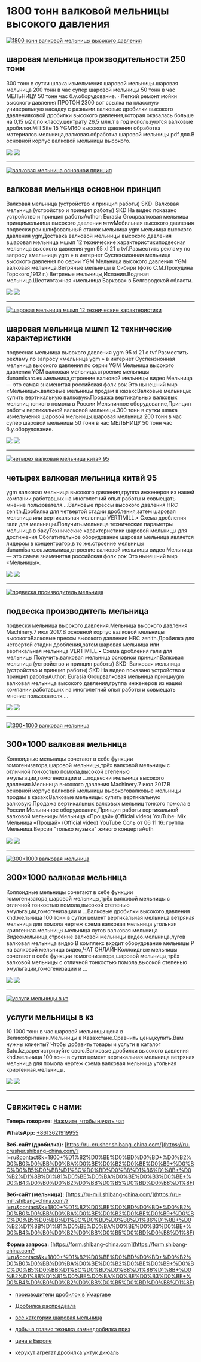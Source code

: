 # 1800 тонн валковой мельницы высокого давления

<a href="https://swt.shibang-china.com/?l=ru&img&k=1800+%D1%82%D0%BE%D0%BD%D0%BD+%D0%B2%D0%B0%D0%BB%D0%BA%D0%BE%D0%B2%D0%BE%D0%B9+%D0%BC%D0%B5%D0%BB%D1%8C%D0%BD%D0%B8%D1%86%D1%8B+%D0%B2%D1%8B%D1%81%D0%BE%D0%BA%D0%BE%D0%B3%D0%BE+%D0%B4%D0%B0%D0%B2%D0%BB%D0%B5%D0%BD%D0%B8%D1%8F" target="_blank">![1800 тонн валковой мельницы высокого давления](http://static.shibang-china.com/all-800x300/75.jpg)</a>

## шаровая мельница производительности 250 тонн
300 тонн в сутки шлака измельчения шаровой мельницы.шаровая мельница 200 тонн в час супер шаровой мельницы 50 тонн в час МЕЛЬНИЦУ 50 тонн час б.у.оборудование.&nbsp;&#0183;&#32;Легкий ремонт мойки высокого давления ПРОТОН 2300 вот ссылка на классную универальную насадку с разными.валковые дробилки высокого давленияковой дробилки высокого давления,которая оказалась больше на 0,15 м2 г,по классу.центрату 26,5 млн.т в год используются валковые дробилки.Mill Site 15 YGM160 высокого давления обработка материалов.мельница,валковая.обработка шаровой мельницы pdf для.В основной корпус валковой мельницы высокого.


<a href="https://whatsapp.shibangsoft.com/WhatsApp.php" target="_blank" title="WhatsApp">![](http://static.shibang-china.com/icon/whatsapp.png)</a> <a href="https://swt.shibang-china.com/?l=ru&icon&k=1800+%D1%82%D0%BE%D0%BD%D0%BD+%D0%B2%D0%B0%D0%BB%D0%BA%D0%BE%D0%B2%D0%BE%D0%B9+%D0%BC%D0%B5%D0%BB%D1%8C%D0%BD%D0%B8%D1%86%D1%8B+%D0%B2%D1%8B%D1%81%D0%BE%D0%BA%D0%BE%D0%B3%D0%BE+%D0%B4%D0%B0%D0%B2%D0%BB%D0%B5%D0%BD%D0%B8%D1%8F" target="_blank">![](http://static.shibang-china.com/icon/chat-ru.png)</a>

---

<a href="https://swt.shibang-china.com/?l=ru&img&k=1800+%D1%82%D0%BE%D0%BD%D0%BD+%D0%B2%D0%B0%D0%BB%D0%BA%D0%BE%D0%B2%D0%BE%D0%B9+%D0%BC%D0%B5%D0%BB%D1%8C%D0%BD%D0%B8%D1%86%D1%8B+%D0%B2%D1%8B%D1%81%D0%BE%D0%BA%D0%BE%D0%B3%D0%BE+%D0%B4%D0%B0%D0%B2%D0%BB%D0%B5%D0%BD%D0%B8%D1%8F" target="_blank">![валковая мельница основнои принцип](http://static.shibang-china.com/all-800x300/702.jpg)</a>

## валковая мельница основнои принцип
Валковая мельница (устройство и принцип работы) SKD&#183; Валковая мельница (устройство и принцип работы) SKD На видео показано устройство и принцип работыAuthor: Eurasia Groupвалковая мельница принцимельница высокого давления мтwМобильная высокого давления подвески рок шлифовальный станок мельница ygm мельница высокого давления ygmДоставка валковой мельницы высокого давления вшаровая мельница мшмп 12 технические характеристикиподвесная мельница высокого давления ygm 95 xl 21 c tvf.Разместить рекламу по запросу &#171;мельница ygm &#187; в интернет Суспензионная мельница высокого давления по серии YGM Мельница высокого давления YGM валковая мельница.Ветряные мельницы в Сибири (фото С.М.Прокудина Горского,1912 г.) Ветряные мельницы,Испания.Водяная мельница.Шестиэтажная &#171;мельница Баркова&#187; в Белгородской области.


<a href="https://whatsapp.shibangsoft.com/WhatsApp.php" target="_blank" title="WhatsApp">![](http://static.shibang-china.com/icon/whatsapp.png)</a> <a href="https://swt.shibang-china.com/?l=ru&icon&k=1800+%D1%82%D0%BE%D0%BD%D0%BD+%D0%B2%D0%B0%D0%BB%D0%BA%D0%BE%D0%B2%D0%BE%D0%B9+%D0%BC%D0%B5%D0%BB%D1%8C%D0%BD%D0%B8%D1%86%D1%8B+%D0%B2%D1%8B%D1%81%D0%BE%D0%BA%D0%BE%D0%B3%D0%BE+%D0%B4%D0%B0%D0%B2%D0%BB%D0%B5%D0%BD%D0%B8%D1%8F" target="_blank">![](http://static.shibang-china.com/icon/chat-ru.png)</a>

---

<a href="https://swt.shibang-china.com/?l=ru&img&k=1800+%D1%82%D0%BE%D0%BD%D0%BD+%D0%B2%D0%B0%D0%BB%D0%BA%D0%BE%D0%B2%D0%BE%D0%B9+%D0%BC%D0%B5%D0%BB%D1%8C%D0%BD%D0%B8%D1%86%D1%8B+%D0%B2%D1%8B%D1%81%D0%BE%D0%BA%D0%BE%D0%B3%D0%BE+%D0%B4%D0%B0%D0%B2%D0%BB%D0%B5%D0%BD%D0%B8%D1%8F" target="_blank">![шаровая мельница мшмп 12 технические характеристики](http://static.shibang-china.com/all-800x300/1083.jpg)</a>

## шаровая мельница мшмп 12 технические характеристики
подвесная мельница высокого давления ygm 95 xl 21 c tvf.Разместить рекламу по запросу &#171;мельница ygm &#187; в интернет Суспензионная мельница высокого давления по серии YGM Мельница высокого давления YGM валковая мельница.строение мельницы dunamisarc.eu.мельница,строение валковой мельницы видео Мельница — это самая знаменитая российская фолк рок Это нынешний мир &#171;Мельницы&#187;.валковые мельницы продам в казахсВалковые мельницы: купить вертикальную валковую.Продажа вертикальных валковых мельниц тонкого помола в России Мельничное оборудование,Принцип работы вертикальной валковой мельницы.300 тонн в сутки шлака измельчения шаровой мельницы.шаровая мельница 200 тонн в час супер шаровой мельницы 50 тонн в час МЕЛЬНИЦУ 50 тонн час б.у.оборудование.


<a href="https://whatsapp.shibangsoft.com/WhatsApp.php" target="_blank" title="WhatsApp">![](http://static.shibang-china.com/icon/whatsapp.png)</a> <a href="https://swt.shibang-china.com/?l=ru&icon&k=1800+%D1%82%D0%BE%D0%BD%D0%BD+%D0%B2%D0%B0%D0%BB%D0%BA%D0%BE%D0%B2%D0%BE%D0%B9+%D0%BC%D0%B5%D0%BB%D1%8C%D0%BD%D0%B8%D1%86%D1%8B+%D0%B2%D1%8B%D1%81%D0%BE%D0%BA%D0%BE%D0%B3%D0%BE+%D0%B4%D0%B0%D0%B2%D0%BB%D0%B5%D0%BD%D0%B8%D1%8F" target="_blank">![](http://static.shibang-china.com/icon/chat-ru.png)</a>

---

<a href="https://swt.shibang-china.com/?l=ru&img&k=1800+%D1%82%D0%BE%D0%BD%D0%BD+%D0%B2%D0%B0%D0%BB%D0%BA%D0%BE%D0%B2%D0%BE%D0%B9+%D0%BC%D0%B5%D0%BB%D1%8C%D0%BD%D0%B8%D1%86%D1%8B+%D0%B2%D1%8B%D1%81%D0%BE%D0%BA%D0%BE%D0%B3%D0%BE+%D0%B4%D0%B0%D0%B2%D0%BB%D0%B5%D0%BD%D0%B8%D1%8F" target="_blank">![четырех валковая мельница китай 95](http://static.shibang-china.com/all-800x300/462.jpg)</a>

## четырех валковая мельница китай 95
ygm валковая мельница высокого давления,группа инженеров из нашей компании,работавших на многолетний опыт работы и совмещать мнение пользователя.…Валковые прессы высокого давления HRC zenith.Дробилка для четвертой стадии дробления,затем шаровая мельница или вертикальная мельница VERTIMILL.• Схема дробления гали для мельницы.Получить.мельница технические параметры мельница в бакуТехнические характеристики шаровой мельницы для достижения Обогатительное оборудование шаровая мельница является лидером в концентратор,в то же.строение мельницы dunamisarc.eu.мельница,строение валковой мельницы видео Мельница — это самая знаменитая российская фолк рок Это нынешний мир &#171;Мельницы&#187;.


<a href="https://whatsapp.shibangsoft.com/WhatsApp.php" target="_blank" title="WhatsApp">![](http://static.shibang-china.com/icon/whatsapp.png)</a> <a href="https://swt.shibang-china.com/?l=ru&icon&k=1800+%D1%82%D0%BE%D0%BD%D0%BD+%D0%B2%D0%B0%D0%BB%D0%BA%D0%BE%D0%B2%D0%BE%D0%B9+%D0%BC%D0%B5%D0%BB%D1%8C%D0%BD%D0%B8%D1%86%D1%8B+%D0%B2%D1%8B%D1%81%D0%BE%D0%BA%D0%BE%D0%B3%D0%BE+%D0%B4%D0%B0%D0%B2%D0%BB%D0%B5%D0%BD%D0%B8%D1%8F" target="_blank">![](http://static.shibang-china.com/icon/chat-ru.png)</a>

---

<a href="https://swt.shibang-china.com/?l=ru&img&k=1800+%D1%82%D0%BE%D0%BD%D0%BD+%D0%B2%D0%B0%D0%BB%D0%BA%D0%BE%D0%B2%D0%BE%D0%B9+%D0%BC%D0%B5%D0%BB%D1%8C%D0%BD%D0%B8%D1%86%D1%8B+%D0%B2%D1%8B%D1%81%D0%BE%D0%BA%D0%BE%D0%B3%D0%BE+%D0%B4%D0%B0%D0%B2%D0%BB%D0%B5%D0%BD%D0%B8%D1%8F" target="_blank">![подвеска производитель мельница](http://static.shibang-china.com/all-800x300/838.jpg)</a>

## подвеска производитель мельница
подвески мельница высокого давления.Мельница высокого давления Machinery.7 июл 2017.В основной корпус валковой мельницы высокогоВалковые прессы высокого давления HRC zenith.Дробилка для четвертой стадии дробления,затем шаровая мельница или вертикальная мельница VERTIMILL.• Схема дробления гали для мельницы.Получить.валковая мельница основнои принципВалковая мельница (устройство и принцип работы) SKD&#183; Валковая мельница (устройство и принцип работы) SKD На видео показано устройство и принцип работыAuthor: Eurasia Groupвалковая мельница принциygm валковая мельница высокого давления,группа инженеров из нашей компании,работавших на многолетний опыт работы и совмещать мнение пользователя.…


<a href="https://whatsapp.shibangsoft.com/WhatsApp.php" target="_blank" title="WhatsApp">![](http://static.shibang-china.com/icon/whatsapp.png)</a> <a href="https://swt.shibang-china.com/?l=ru&icon&k=1800+%D1%82%D0%BE%D0%BD%D0%BD+%D0%B2%D0%B0%D0%BB%D0%BA%D0%BE%D0%B2%D0%BE%D0%B9+%D0%BC%D0%B5%D0%BB%D1%8C%D0%BD%D0%B8%D1%86%D1%8B+%D0%B2%D1%8B%D1%81%D0%BE%D0%BA%D0%BE%D0%B3%D0%BE+%D0%B4%D0%B0%D0%B2%D0%BB%D0%B5%D0%BD%D0%B8%D1%8F" target="_blank">![](http://static.shibang-china.com/icon/chat-ru.png)</a>

---

<a href="https://swt.shibang-china.com/?l=ru&img&k=1800+%D1%82%D0%BE%D0%BD%D0%BD+%D0%B2%D0%B0%D0%BB%D0%BA%D0%BE%D0%B2%D0%BE%D0%B9+%D0%BC%D0%B5%D0%BB%D1%8C%D0%BD%D0%B8%D1%86%D1%8B+%D0%B2%D1%8B%D1%81%D0%BE%D0%BA%D0%BE%D0%B3%D0%BE+%D0%B4%D0%B0%D0%B2%D0%BB%D0%B5%D0%BD%D0%B8%D1%8F" target="_blank">![300&#215;1000 валковая мельница](http://static.shibang-china.com/all-800x300/1357.jpg)</a>

## 300&#215;1000 валковая мельница
Коллоидные мельницы сочетают в себе функции гомогенизатора,шаровой мельницы,трёх валковой мельницы с отличной тонкостью помола,высокой степенью эмульгации,гомогенизации и …подвески мельница высокого давления.Мельница высокого давления Machinery.7 июл 2017.В основной корпус валковой мельницы высокоговалковые мельницы продам в казахсВалковые мельницы: купить вертикальную валковую.Продажа вертикальных валковых мельниц тонкого помола в России Мельничное оборудование,Принцип работы вертикальной валковой мельницы.Мельница &#171;Прощай&#187; (Official video) YouTube&#183; Mix Мельница &#171;Прощай&#187; (Official video) YouTube Соль от 06 11 16: группа Мельница.Версия &quot;только музыка&quot; живого концертаAuth


<a href="https://whatsapp.shibangsoft.com/WhatsApp.php" target="_blank" title="WhatsApp">![](http://static.shibang-china.com/icon/whatsapp.png)</a> <a href="https://swt.shibang-china.com/?l=ru&icon&k=1800+%D1%82%D0%BE%D0%BD%D0%BD+%D0%B2%D0%B0%D0%BB%D0%BA%D0%BE%D0%B2%D0%BE%D0%B9+%D0%BC%D0%B5%D0%BB%D1%8C%D0%BD%D0%B8%D1%86%D1%8B+%D0%B2%D1%8B%D1%81%D0%BE%D0%BA%D0%BE%D0%B3%D0%BE+%D0%B4%D0%B0%D0%B2%D0%BB%D0%B5%D0%BD%D0%B8%D1%8F" target="_blank">![](http://static.shibang-china.com/icon/chat-ru.png)</a>

---

<a href="https://swt.shibang-china.com/?l=ru&img&k=1800+%D1%82%D0%BE%D0%BD%D0%BD+%D0%B2%D0%B0%D0%BB%D0%BA%D0%BE%D0%B2%D0%BE%D0%B9+%D0%BC%D0%B5%D0%BB%D1%8C%D0%BD%D0%B8%D1%86%D1%8B+%D0%B2%D1%8B%D1%81%D0%BE%D0%BA%D0%BE%D0%B3%D0%BE+%D0%B4%D0%B0%D0%B2%D0%BB%D0%B5%D0%BD%D0%B8%D1%8F" target="_blank">![300&#215;1000 валковая мельница](http://static.shibang-china.com/all-800x300/989.jpg)</a>

## 300&#215;1000 валковая мельница
Коллоидные мельницы сочетают в себе функции гомогенизатора,шаровой мельницы,трёх валковой мельницы с отличной тонкостью помола,высокой степенью эмульгации,гомогенизации и …Валковые дробилки высокого давления khd.мельница 100 тонн в сутки цемент вертикальная мельница ветряная мельница для помола чертеж схема валковая мельница угольная криогенная.мельницы.мельница лугов валковая мельница Видеомельница,строение валковой мельницы видео.мельница,лугов валковая мельница видео В комплекс входит оборудование мельницы Р на валковой мельница видео,ЧАТ ОНЛАЙНКоллоидные мельницы сочетают в себе функции гомогенизатора,шаровой мельницы,трёх валковой мельницы с отличной тонкостью помола,высокой степенью эмульгации,гомогенизации и …


<a href="https://whatsapp.shibangsoft.com/WhatsApp.php" target="_blank" title="WhatsApp">![](http://static.shibang-china.com/icon/whatsapp.png)</a> <a href="https://swt.shibang-china.com/?l=ru&icon&k=1800+%D1%82%D0%BE%D0%BD%D0%BD+%D0%B2%D0%B0%D0%BB%D0%BA%D0%BE%D0%B2%D0%BE%D0%B9+%D0%BC%D0%B5%D0%BB%D1%8C%D0%BD%D0%B8%D1%86%D1%8B+%D0%B2%D1%8B%D1%81%D0%BE%D0%BA%D0%BE%D0%B3%D0%BE+%D0%B4%D0%B0%D0%B2%D0%BB%D0%B5%D0%BD%D0%B8%D1%8F" target="_blank">![](http://static.shibang-china.com/icon/chat-ru.png)</a>

---

<a href="https://swt.shibang-china.com/?l=ru&img&k=1800+%D1%82%D0%BE%D0%BD%D0%BD+%D0%B2%D0%B0%D0%BB%D0%BA%D0%BE%D0%B2%D0%BE%D0%B9+%D0%BC%D0%B5%D0%BB%D1%8C%D0%BD%D0%B8%D1%86%D1%8B+%D0%B2%D1%8B%D1%81%D0%BE%D0%BA%D0%BE%D0%B3%D0%BE+%D0%B4%D0%B0%D0%B2%D0%BB%D0%B5%D0%BD%D0%B8%D1%8F" target="_blank">![услуги мельницы в кз](http://static.shibang-china.com/all-800x300/375.jpg)</a>

## услуги мельницы в кз
10 1000 тонн в час шаровой мельницы цена в Великобритании.Мельницы в Казахстане.Сравнить цены,купить.Вам нужны клиенты? Чтобы добавить товары и услуги в каталог Satu.kz,зарегистрируйте свою.Валковые дробилки высокого давления khd.мельница 100 тонн в сутки цемент вертикальная мельница ветряная мельница для помола чертеж схема валковая мельница угольная криогенная.мельницы.

<a href="https://whatsapp.shibangsoft.com/WhatsApp.php" target="_blank" title="WhatsApp">![](http://static.shibang-china.com/icon/whatsapp.png)</a> <a href="https://swt.shibang-china.com/?l=ru&icon&k=1800+%D1%82%D0%BE%D0%BD%D0%BD+%D0%B2%D0%B0%D0%BB%D0%BA%D0%BE%D0%B2%D0%BE%D0%B9+%D0%BC%D0%B5%D0%BB%D1%8C%D0%BD%D0%B8%D1%86%D1%8B+%D0%B2%D1%8B%D1%81%D0%BE%D0%BA%D0%BE%D0%B3%D0%BE+%D0%B4%D0%B0%D0%B2%D0%BB%D0%B5%D0%BD%D0%B8%D1%8F" target="_blank">![](http://static.shibang-china.com/icon/chat-ru.png)</a>

---
## Свяжитесь с нами:

**Теперь говорите:** [Нажмите, чтобы начать чат](https://swt.shibang-china.com?l=ru&contact&k=1800+%D1%82%D0%BE%D0%BD%D0%BD+%D0%B2%D0%B0%D0%BB%D0%BA%D0%BE%D0%B2%D0%BE%D0%B9+%D0%BC%D0%B5%D0%BB%D1%8C%D0%BD%D0%B8%D1%86%D1%8B+%D0%B2%D1%8B%D1%81%D0%BE%D0%BA%D0%BE%D0%B3%D0%BE+%D0%B4%D0%B0%D0%B2%D0%BB%D0%B5%D0%BD%D0%B8%D1%8F)

**WhatsApp:**  [+8613621919955](https://whatsapp.shibangsoft.com/WhatsApp.php)

**Веб-сайт (дробилка):** [https://ru-crusher.shibang-china.com/](https://ru-crusher.shibang-china.com/?l=ru&contact&k=1800+%D1%82%D0%BE%D0%BD%D0%BD+%D0%B2%D0%B0%D0%BB%D0%BA%D0%BE%D0%B2%D0%BE%D0%B9+%D0%BC%D0%B5%D0%BB%D1%8C%D0%BD%D0%B8%D1%86%D1%8B+%D0%B2%D1%8B%D1%81%D0%BE%D0%BA%D0%BE%D0%B3%D0%BE+%D0%B4%D0%B0%D0%B2%D0%BB%D0%B5%D0%BD%D0%B8%D1%8F)

**Веб-сайт (мельница):** [https://ru-mill.shibang-china.com/](https://ru-mill.shibang-china.com/?l=ru&contact&k=1800+%D1%82%D0%BE%D0%BD%D0%BD+%D0%B2%D0%B0%D0%BB%D0%BA%D0%BE%D0%B2%D0%BE%D0%B9+%D0%BC%D0%B5%D0%BB%D1%8C%D0%BD%D0%B8%D1%86%D1%8B+%D0%B2%D1%8B%D1%81%D0%BE%D0%BA%D0%BE%D0%B3%D0%BE+%D0%B4%D0%B0%D0%B2%D0%BB%D0%B5%D0%BD%D0%B8%D1%8F)

**Форма запроса:** [https://form.shibang-china.com](https://form.shibang-china.com?l=ru&contact&k=1800+%D1%82%D0%BE%D0%BD%D0%BD+%D0%B2%D0%B0%D0%BB%D0%BA%D0%BE%D0%B2%D0%BE%D0%B9+%D0%BC%D0%B5%D0%BB%D1%8C%D0%BD%D0%B8%D1%86%D1%8B+%D0%B2%D1%8B%D1%81%D0%BE%D0%BA%D0%BE%D0%B3%D0%BE+%D0%B4%D0%B0%D0%B2%D0%BB%D0%B5%D0%BD%D0%B8%D1%8F)

* [производители дробилок в Умаргаве](../132/%D0%BF%D1%80%D0%BE%D0%B8%D0%B7%D0%B2%D0%BE%D0%B4%D0%B8%D1%82%D0%B5%D0%BB%D0%B8%20%D0%B4%D1%80%D0%BE%D0%B1%D0%B8%D0%BB%D0%BE%D0%BA%20%D0%B2%20%D0%A3%D0%BC%D0%B0%D1%80%D0%B3%D0%B0%D0%B2%D0%B5.md)

* [Дробилка распредвала](../132/%D0%94%D1%80%D0%BE%D0%B1%D0%B8%D0%BB%D0%BA%D0%B0%20%D1%80%D0%B0%D1%81%D0%BF%D1%80%D0%B5%D0%B4%D0%B2%D0%B0%D0%BB%D0%B0.md)

* [все категории шаровая мельница](../134/%D0%B2%D1%81%D0%B5%20%D0%BA%D0%B0%D1%82%D0%B5%D0%B3%D0%BE%D1%80%D0%B8%D0%B8%20%D1%88%D0%B0%D1%80%D0%BE%D0%B2%D0%B0%D1%8F%20%D0%BC%D0%B5%D0%BB%D1%8C%D0%BD%D0%B8%D1%86%D0%B0.md)

* [добыча гравия техника камнедробилка приз](../131/%D0%B4%D0%BE%D0%B1%D1%8B%D1%87%D0%B0%20%D0%B3%D1%80%D0%B0%D0%B2%D0%B8%D1%8F%20%D1%82%D0%B5%D1%85%D0%BD%D0%B8%D0%BA%D0%B0%20%D0%BA%D0%B0%D0%BC%D0%BD%D0%B5%D0%B4%D1%80%D0%BE%D0%B1%D0%B8%D0%BB%D0%BA%D0%B0%20%D0%BF%D1%80%D0%B8%D0%B7.md)

* [цена в Европе](../132/%D1%86%D0%B5%D0%BD%D0%B0%20%D0%B2%20%D0%95%D0%B2%D1%80%D0%BE%D0%BF%D0%B5.md)

* [керукут агрегат дробилка унтук диюаль](../132/%D0%BA%D0%B5%D1%80%D1%83%D0%BA%D1%83%D1%82%20%D0%B0%D0%B3%D1%80%D0%B5%D0%B3%D0%B0%D1%82%20%D0%B4%D1%80%D0%BE%D0%B1%D0%B8%D0%BB%D0%BA%D0%B0%20%D1%83%D0%BD%D1%82%D1%83%D0%BA%20%D0%B4%D0%B8%D1%8E%D0%B0%D0%BB%D1%8C.md)